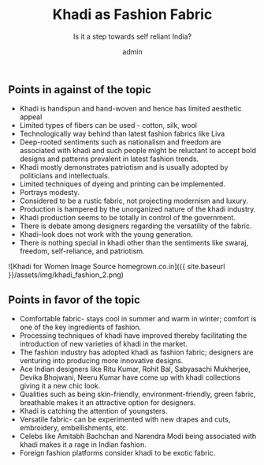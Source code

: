 ﻿---
layout: post
title:  Khadi as Fashion Fabric
subtitle: Is it a step towards self reliant India?
description: GD Topic with points in favour and in against of Khadi fabric
author: admin
category: gdtopic
tags:
 - Fashion
 - Khadi
image: https://res.cloudinary.com/jitendrasingh/image/upload/v1597822541/fashionliteracy/khadi_fashion_homegrown.co.in_c8wxuw.png
# optimized_image: https://res.cloudinary.com/jitendrasingh/image/upload/c_scale,h_165,w_350/v1597822541/fashionliteracy/khadi_fashion_homegrown.co.in_c8wxuw.png
---

## Points in against of the topic

<!--Khadi; Image Courtesy: www.dealhome.in-->

* Khadi is handspun and hand-woven and hence has limited aesthetic appeal
* Limited types of fibers can be used - cotton, silk, wool
* Technologically way behind than latest fashion fabrics like Liva
* Deep-rooted sentiments such as nationalism and freedom are associated with khadi and such people might be reluctant to accept bold designs and patterns prevalent in latest fashion trends.
* Khadi mostly demonstrates patriotism and is usually adopted by politicians and intellectuals.
* Limited techniques of dyeing and printing can be implemented.
* Portrays modesty.
* Considered to be a rustic fabric, not projecting modernism and luxury.
* Production is hampered by the unorganized nature of the khadi industry.
* Khadi production seems to be totally in control of the government.
* There is debate among designers regarding the versatility of the fabric.
* Khadi-look does not work with the young generation.
* There is nothing special in khadi other than the sentiments like swaraj, freedom, self-reliance, and patriotism.



<!--Khadi Fashion; Image Courtesy: indiaempire.com-->

![Khadi for Women Image Source homegrown.co.in]({{ site.baseurl }}/assets/img/khadi_fashion_2.png)





## Points in favor of the topic

* Comfortable fabric- stays cool in summer and warm in winter; comfort is one of the key ingredients of fashion.
* Processing techniques of khadi have improved thereby facilitating the introduction of new varieties of khadi in the market.
* The fashion industry has adopted khadi as fashion fabric; designers are venturing into producing more innovative designs.
* Ace Indian designers like Ritu Kumar, Rohit Bal, Sabyasachi Mukherjee, Devika Bhojwani, Neeru Kumar have come up with khadi collections giving it a new chic look.
* Qualities such as being skin-friendly, environment-friendly, green fabric, breathable makes it an attractive option for designers.
* Khadi is catching the attention of youngsters.
* Versatile fabric- can be experimented with new drapes and cuts, embroidery, embellishments, etc.
* Celebs like Amitabh Bachchan and Narendra Modi being associated with khadi makes it a rage in Indian fashion. 
* Foreign fashion platforms consider khadi to be exotic fabric.
